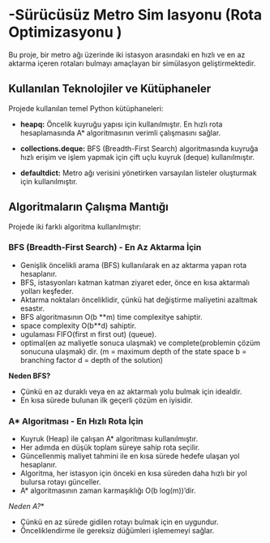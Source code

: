 # -Sürücüsüz Metro Sim lasyonu (Rota Optimizasyonu )

Bu proje, bir metro ağı üzerinde iki istasyon arasındaki en hızlı ve en az aktarma içeren rotaları bulmayı amaçlayan bir simülasyon geliştirmektedir.


## Kullanılan Teknolojiler ve Kütüphaneler

Projede kullanılan temel Python kütüphaneleri:

* **heapq:** Öncelik kuyruğu yapısı için kullanılmıştır. En hızlı rota hesaplamasında A* algoritmasının verimli çalışmasını sağlar.

* **collections.deque:** BFS (Breadth-First Search) algoritmasında kuyruğa hızlı erişim ve işlem yapmak için çift uçlu kuyruk (deque) kullanılmıştır.

* **defaultdict:** Metro ağı verisini yönetirken varsayılan listeler oluşturmak için kullanılmıştır.

## Algoritmaların Çalışma Mantığı
Projede iki farklı algoritma kullanılmıştır:

### BFS (Breadth-First Search) - En Az Aktarma İçin

* Genişlik öncelikli arama (BFS) kullanılarak en az aktarma yapan rota hesaplanır.
* BFS, istasyonları katman katman ziyaret eder, önce en kısa aktarmalı yolları keşfeder.
* Aktarma noktaları önceliklidir, çünkü hat değiştirme maliyetini azaltmak esastır.
* BFS algoritmasının  O(b **m) time complexitye sahiptir.
* space complexity  O(b**d) sahiptir.
* ugulaması FIFO(first ın first out) (queue).
* optimal(en az maliyetle sonuca ulaşmak) ve complete(problemin çözüm sonucuna ulaşmak) dir.
(m = maximum depth of the state space b =  branching factor d = depth of the solution)

**Neden BFS?**
* Çünkü en az duraklı veya en az aktarmalı yolu bulmak için idealdir.
* En kısa sürede bulunan ilk geçerli çözüm en iyisidir.

### A* Algoritması - En Hızlı Rota İçin

* Kuyruk (Heap) ile çalışan A* algoritması kullanılmıştır.
* Her adımda en düşük toplam süreye sahip rota seçilir.
* Güncellenmiş maliyet tahmini ile en kısa sürede hedefe ulaşan yol hesaplanır.
* Algoritma, her istasyon için önceki en kısa süreden daha hızlı bir yol bulursa rotayı günceller.
* A* algoritmasının zaman karmaşıklığı O(b log(m))’dir.

**Neden A*?**
* Çünkü en az sürede gidilen rotayı bulmak için en uygundur.
* Önceliklendirme ile gereksiz düğümleri işlememeyi sağlar.

